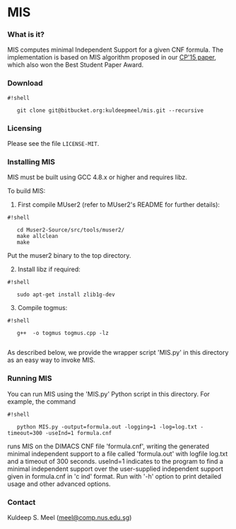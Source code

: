 # MIS #

### What is it? ###
MIS computes minimal Independent Support for a given CNF formula. The implementation is based on MIS algorithm proposed in our [CP'15 paper](http://link.springer.com/article/10.1007/s10601-015-9204-z), which also won the Best Student Paper Award. 

### Download ###
```
#!shell

   git clone git@bitbucket.org:kuldeepmeel/mis.git --recursive

```
### Licensing ###
Please see the file `LICENSE-MIT`.

### Installing MIS ###

MIS must be built using GCC 4.8.x or higher and requires libz.

To build MIS:

1) First compile MUser2  (refer to MUser2's README for further details):
   

```
#!shell

   cd Muser2-Source/src/tools/muser2/
   make allclean
   make

```
   Put the muser2 binary to the top directory. 
   
2) Install libz if required:


```
#!shell

   sudo apt-get install zlib1g-dev

```
   
3) Compile togmus:
  

```
#!shell

   g++  -o togmus togmus.cpp -lz   


```
As described below, we provide the wrapper script 'MIS.py' in this directory as an easy way to invoke MIS.



### Running MIS ###

You can run MIS using the 'MIS.py' Python script in this directory.
For example, the command


```
#!shell

   python MIS.py -output=formula.out -logging=1 -log=log.txt -timeout=300 -useInd=1 formula.cnf 

```

runs MIS on the DIMACS CNF file 'formula.cnf', writing the generated minimal independent support to a file called 'formula.out' with logfile log.txt and a timeout of 300 seconds.
useInd=1 indicates to the program to find a minimal independent support over the user-supplied independent support given in formula.cnf in 'c ind' format.
Run with '-h' option to print detailed usage and other advanced options.


### Contact ###

Kuldeep S. Meel (meel@comp.nus.edu.sg)